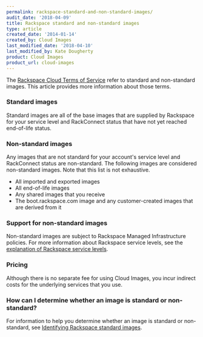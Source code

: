 ```yaml
---
permalink: rackspace-standard-and-non-standard-images/
audit_date: '2018-04-09'
title: Rackspace standard and non-standard images
type: article
created_date: '2014-01-14'
created_by: Cloud Images
last_modified_date: '2018-04-10'
last_modified_by: Kate Dougherty
product: Cloud Images
product_url: cloud-images
---
```


The [Rackspace Cloud Terms of
Service](http://www.rackspace.com/information/legal/cloud/tos)
refer to standard and non-standard images. This article provides more
information about those terms.

### Standard images

Standard images are all of the base images that are supplied by Rackspace for
your service level and RackConnect status that have not yet reached
end-of-life status.

### Non-standard images

Any images that are not standard for your account's service level and
RackConnect status are non-standard. The following images are considered
non-standard images. Note that this list is not exhaustive.

-    All imported and exported images
-    All end-of-life images
-    Any shared images that you receive
-    The boot.rackspace.com image and any customer-created images that are
     derived from it

### Support for non-standard images

Non-standard images are subject to Rackspace Managed Infrastructure policies.
For more information about Rackspace service levels, see the [explanation of
Rackspace service levels](http://www.rackspace.com/cloud/service-levels/).

### Pricing

Although there is no separate fee for using Cloud Images, you incur indirect
costs for the underlying services that you use.

### How can I determine whether an image is standard or non-standard?

For information to help you determine whether an image is standard or
non-standard, see [Identifying Rackspace standard
images](/how-to/identifying-rackspace-standard-images).
